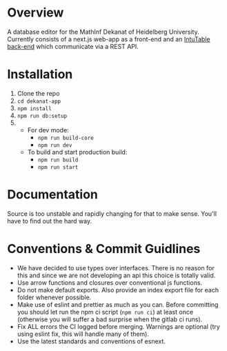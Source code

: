 # Overview

A database editor for the MathInf Dekanat of Heidelberg University. Currently
consists of a next.js web-app as a front-end and an
[IntuTable back-end](https://gitlab.com/intutable/core/) which communicate via
a REST API.

# Installation

1. Clone the repo
2. `cd dekanat-app`
3. `npm install`
4. `npm run db:setup`
5.  - For dev mode:
        - `npm run build-core`
        - `npm run dev`
    - To build and start production build:
        - `npm run build`
        - `npm run start`

# Documentation

Source is too unstable and rapidly changing for that to make sense. You'll have
to find out the hard way.

# Conventions & Commit Guidlines

-   We have decided to use types over interfaces. There is no reason for this and since we are not developing an api this choice is totally valid.
-   Use arrow functions and closures over conventional js functions.
-   Do not make default exports. Also provide an index export file for each folder whenever possible.
-   Make use of eslint and prettier as much as you can. Before committing you should let run the npm ci script (`npm run ci`) at least once (otherwise you will suffer a bad surprise when the gitlab ci runs).
-   Fix ALL errors the CI logged before merging. Warnings are optional (try using eslint fix, this will handle many of them).
-   Use the latest standards and conventions of esnext.

